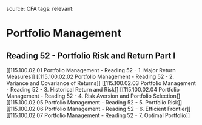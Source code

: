 source: CFA
tags: 
relevant: 

# Portfolio Management

## Reading 52 - Portfolio Risk and Return Part I

[[115.100.02.01 Portfolio Management - Reading 52 - 1. Major Return Measures]]
[[115.100.02.02 Portfolio Management - Reading 52 - 2. Variance and Covariance of Returns]]
[[115.100.02.03 Portfolio Management - Reading 52 - 3. Historical Return and Risk]]
[[115.100.02.04 Portfolio Management - Reading 52 - 4. Risk Aversion and Portfolio Selection]]
[[115.100.02.05 Portfolio Management - Reading 52 - 5. Portfolio Risk]]
[[115.100.02.06 Portfolio Management - Reading 52 - 6. Efficient Frontier]]
[[115.100.02.07 Portfolio Management - Reading 52 - 7. Optimal Portfolio]]
